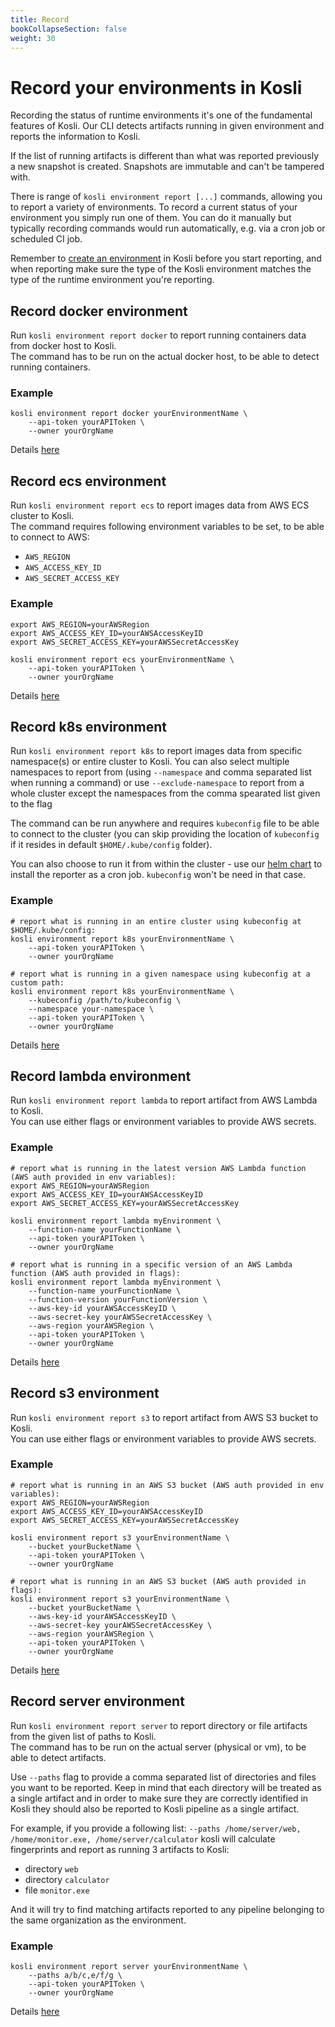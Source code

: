 ```yaml
---
title: Record
bookCollapseSection: false
weight: 30
---
```

# Record your environments in Kosli

Recording the status of runtime environments it's one of the fundamental features of Kosli. Our CLI detects artifacts running in given environment and reports the information to Kosli. 

If the list of running artifacts is different than what was reported previously a new snapshot is created. Snapshots are immutable and can't be tampered with.

There is range of `kosli environment report [...]` commands, allowing you to report a variety of environments. To record a current status of your environment you simply run one of them. You can do it manually but typically recording commands would run automatically, e.g. via a cron job or scheduled CI job.

Remember to [create an environment](/getting_started/getting_started_with_kosli/#creating-a-kosli-environment) in Kosli before you start reporting, and when reporting make sure the type of the Kosli environment matches the type of the runtime environment you're reporting.

## Record docker environment

Run `kosli environment report docker` to report running containers data from docker host to Kosli.  
The command has to be run on the actual docker host, to be able to detect running containers.

### Example

```
kosli environment report docker yourEnvironmentName \
	--api-token yourAPIToken \
	--owner yourOrgName
```

Details [here](/client_reference/kosli_environment_report_docker/)

## Record ecs environment

Run `kosli environment report ecs` to report images data from AWS ECS cluster to Kosli.  
The command requires following environment variables to be set, to be able to connect to AWS:
* `AWS_REGION`
* `AWS_ACCESS_KEY_ID`
* `AWS_SECRET_ACCESS_KEY`

### Example

```
export AWS_REGION=yourAWSRegion
export AWS_ACCESS_KEY_ID=yourAWSAccessKeyID
export AWS_SECRET_ACCESS_KEY=yourAWSSecretAccessKey

kosli environment report ecs yourEnvironmentName \
	--api-token yourAPIToken \
	--owner yourOrgName
```

Details [here](/client_reference/kosli_environment_report_ecs/)

## Record k8s environment

Run `kosli environment report k8s` to report images data from specific namespace(s) or entire cluster to Kosli. You can also select multiple namespaces to report from (using `--namespace` and comma separated list when running a command) or use `--exclude-namespace` to report from a whole cluster except the namespaces from the comma spearated list given to the flag

The command can be run anywhere and requires `kubeconfig` file to be able to connect to the cluster (you can skip providing the location of `kubeconfig` if it resides in default `$HOME/.kube/config` folder).

You can also choose to run it from within the cluster - use our [helm chart](/helm/helm_chart/) to install the reporter as a cron job. `kubeconfig` won't be need in that case.

### Example

```
# report what is running in an entire cluster using kubeconfig at $HOME/.kube/config:
kosli environment report k8s yourEnvironmentName \
	--api-token yourAPIToken \
	--owner yourOrgName

# report what is running in a given namespace using kubeconfig at a custom path:
kosli environment report k8s yourEnvironmentName \
	--kubeconfig /path/to/kubeconfig \
	--namespace your-namespace \
	--api-token yourAPIToken \
	--owner yourOrgName

```

Details [here](/client_reference/kosli_environment_report_k8s/)

## Record lambda environment

Run `kosli environment report lambda` to report artifact from AWS Lambda to Kosli.  
You can use either flags or environment variables to provide AWS secrets.

### Example

```
# report what is running in the latest version AWS Lambda function (AWS auth provided in env variables):
export AWS_REGION=yourAWSRegion
export AWS_ACCESS_KEY_ID=yourAWSAccessKeyID
export AWS_SECRET_ACCESS_KEY=yourAWSSecretAccessKey

kosli environment report lambda myEnvironment \
	--function-name yourFunctionName \
	--api-token yourAPIToken \
	--owner yourOrgName

# report what is running in a specific version of an AWS Lambda function (AWS auth provided in flags):
kosli environment report lambda myEnvironment \
	--function-name yourFunctionName \
	--function-version yourFunctionVersion \
	--aws-key-id yourAWSAccessKeyID \
	--aws-secret-key yourAWSSecretAccessKey \
	--aws-region yourAWSRegion \
	--api-token yourAPIToken \
	--owner yourOrgName
```

Details [here](/client_reference/kosli_environment_report_lambda/)

## Record s3 environment

Run `kosli environment report s3` to report artifact from AWS S3 bucket to Kosli.  
You can use either flags or environment variables to provide AWS secrets.

### Example

```
# report what is running in an AWS S3 bucket (AWS auth provided in env variables):
export AWS_REGION=yourAWSRegion
export AWS_ACCESS_KEY_ID=yourAWSAccessKeyID
export AWS_SECRET_ACCESS_KEY=yourAWSSecretAccessKey

kosli environment report s3 yourEnvironmentName \
	--bucket yourBucketName \
	--api-token yourAPIToken \
	--owner yourOrgName

# report what is running in an AWS S3 bucket (AWS auth provided in flags):
kosli environment report s3 yourEnvironmentName \
	--bucket yourBucketName \
	--aws-key-id yourAWSAccessKeyID \
	--aws-secret-key yourAWSSecretAccessKey \
	--aws-region yourAWSRegion \
	--api-token yourAPIToken \
	--owner yourOrgName
```

Details [here](/client_reference/kosli_environment_report_s3/)

## Record server environment

Run `kosli environment report server` to report directory or file artifacts from the given list of paths to Kosli.  
The command has to be run on the actual server (physical or vm), to be able to detect artifacts. 

Use `--paths` flag to provide a comma separated list of directories and files you want to be reported. Keep in mind that each directory will be treated as a single artifact and in order to make sure they are correctly identified in Kosli they should also be reported to Kosli pipeline as a single artifact.

For example, if you provide a following list: `--paths /home/server/web, /home/monitor.exe, /home/server/calculator` kosli will calculate fingerprints and report as running 3 artifacts to Kosli:
* directory `web`
* directory `calculator` 
* file `monitor.exe`

And it will try to find matching artifacts reported to any pipeline belonging to the same organization as the environment.

### Example 

```
kosli environment report server yourEnvironmentName \
	--paths a/b/c,e/f/g \
	--api-token yourAPIToken \
	--owner yourOrgName
```


Details [here](/client_reference/kosli_environment_report_server/)


